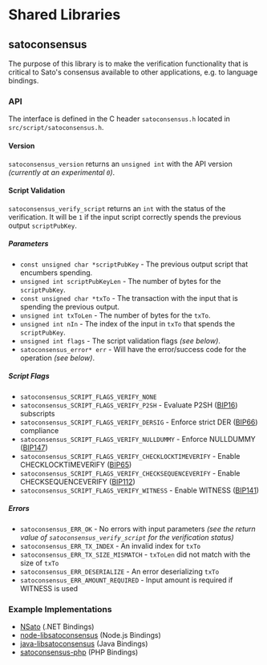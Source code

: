 Shared Libraries
================

## satoconsensus

The purpose of this library is to make the verification functionality that is critical to Sato's consensus available to other applications, e.g. to language bindings.

### API

The interface is defined in the C header `satoconsensus.h` located in  `src/script/satoconsensus.h`.

#### Version

`satoconsensus_version` returns an `unsigned int` with the API version *(currently at an experimental `0`)*.

#### Script Validation

`satoconsensus_verify_script` returns an `int` with the status of the verification. It will be `1` if the input script correctly spends the previous output `scriptPubKey`.

##### Parameters
- `const unsigned char *scriptPubKey` - The previous output script that encumbers spending.
- `unsigned int scriptPubKeyLen` - The number of bytes for the `scriptPubKey`.
- `const unsigned char *txTo` - The transaction with the input that is spending the previous output.
- `unsigned int txToLen` - The number of bytes for the `txTo`.
- `unsigned int nIn` - The index of the input in `txTo` that spends the `scriptPubKey`.
- `unsigned int flags` - The script validation flags *(see below)*.
- `satoconsensus_error* err` - Will have the error/success code for the operation *(see below)*.

##### Script Flags
- `satoconsensus_SCRIPT_FLAGS_VERIFY_NONE`
- `satoconsensus_SCRIPT_FLAGS_VERIFY_P2SH` - Evaluate P2SH ([BIP16](https://github.com/sato/bips/blob/master/bip-0016.mediawiki)) subscripts
- `satoconsensus_SCRIPT_FLAGS_VERIFY_DERSIG` - Enforce strict DER ([BIP66](https://github.com/sato/bips/blob/master/bip-0066.mediawiki)) compliance
- `satoconsensus_SCRIPT_FLAGS_VERIFY_NULLDUMMY` - Enforce NULLDUMMY ([BIP147](https://github.com/sato/bips/blob/master/bip-0147.mediawiki))
- `satoconsensus_SCRIPT_FLAGS_VERIFY_CHECKLOCKTIMEVERIFY` - Enable CHECKLOCKTIMEVERIFY ([BIP65](https://github.com/sato/bips/blob/master/bip-0065.mediawiki))
- `satoconsensus_SCRIPT_FLAGS_VERIFY_CHECKSEQUENCEVERIFY` - Enable CHECKSEQUENCEVERIFY ([BIP112](https://github.com/sato/bips/blob/master/bip-0112.mediawiki))
- `satoconsensus_SCRIPT_FLAGS_VERIFY_WITNESS` - Enable WITNESS ([BIP141](https://github.com/sato/bips/blob/master/bip-0141.mediawiki))

##### Errors
- `satoconsensus_ERR_OK` - No errors with input parameters *(see the return value of `satoconsensus_verify_script` for the verification status)*
- `satoconsensus_ERR_TX_INDEX` - An invalid index for `txTo`
- `satoconsensus_ERR_TX_SIZE_MISMATCH` - `txToLen` did not match with the size of `txTo`
- `satoconsensus_ERR_DESERIALIZE` - An error deserializing `txTo`
- `satoconsensus_ERR_AMOUNT_REQUIRED` - Input amount is required if WITNESS is used

### Example Implementations
- [NSato](https://github.com/NicolasDorier/NSato/blob/master/NSato/Script.cs#L814) (.NET Bindings)
- [node-libsatoconsensus](https://github.com/bitpay/node-libsatoconsensus) (Node.js Bindings)
- [java-libsatoconsensus](https://github.com/dexX7/java-libsatoconsensus) (Java Bindings)
- [satoconsensus-php](https://github.com/Bit-Wasp/satoconsensus-php) (PHP Bindings)

